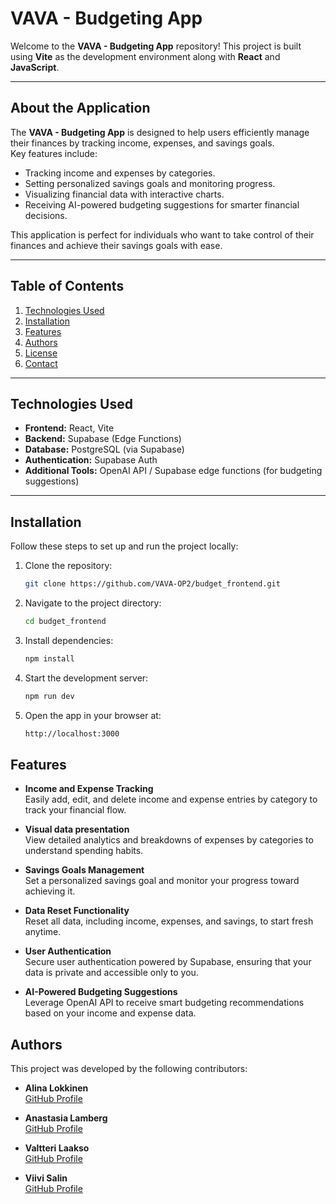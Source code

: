 # VAVA - Budgeting App

Welcome to the **VAVA - Budgeting App** repository! This project is built using **Vite** as the development environment along with **React** and **JavaScript**.

---
## **About the Application**

The **VAVA - Budgeting App** is designed to help users efficiently manage their finances by tracking income, expenses, and savings goals.  
Key features include:
- Tracking income and expenses by categories.
- Setting personalized savings goals and monitoring progress.
- Visualizing financial data with interactive charts.
- Receiving AI-powered budgeting suggestions for smarter financial decisions.

This application is perfect for individuals who want to take control of their finances and achieve their savings goals with ease.

---

## **Table of Contents**

1. [Technologies Used](#technologies-used)
2. [Installation](#installation)
3. [Features](#features)
4. [Authors](#authors)
5. [License](#license)
6. [Contact](#contact)

---

## **Technologies Used**

- **Frontend:** React, Vite
- **Backend:** Supabase (Edge Functions)
- **Database:** PostgreSQL (via Supabase)
- **Authentication:** Supabase Auth
- **Additional Tools:** OpenAI API / Supabase edge functions (for budgeting suggestions)

---

## **Installation**

Follow these steps to set up and run the project locally:

1. Clone the repository:
   ```bash
   git clone https://github.com/VAVA-OP2/budget_frontend.git
2. Navigate to the project directory:
   ```bash
   cd budget_frontend
3. Install dependencies:
   ```bash
   npm install
4. Start the development server:
   ```bash
   npm run dev
5. Open the app in your browser at:
   ```bash
   http://localhost:3000

## Features

- **Income and Expense Tracking**  
  Easily add, edit, and delete income and expense entries by category to track your financial flow.
  
- **Visual data presentation**  
  View detailed analytics and breakdowns of expenses by categories to understand spending habits.

- **Savings Goals Management**  
  Set a personalized savings goal and monitor your progress toward achieving it.

- **Data Reset Functionality**  
  Reset all data, including income, expenses, and savings, to start fresh anytime.

- **User Authentication**  
  Secure user authentication powered by Supabase, ensuring that your data is private and accessible only to you.

- **AI-Powered Budgeting Suggestions**  
  Leverage OpenAI API to receive smart budgeting recommendations based on your income and expense data.

## **Authors**

This project was developed by the following contributors:

- **Alina Lokkinen**  
  [GitHub Profile](https://github.com/AlinaLokkinen)

- **Anastasia Lamberg**  
  [GitHub Profile](https://github.com/anastasialamberg)

- **Valtteri Laakso**  
  [GitHub Profile](https://github.com/vaddee)

- **Viivi Salin**  
  [GitHub Profile](https://github.com/viivisalin)






   


